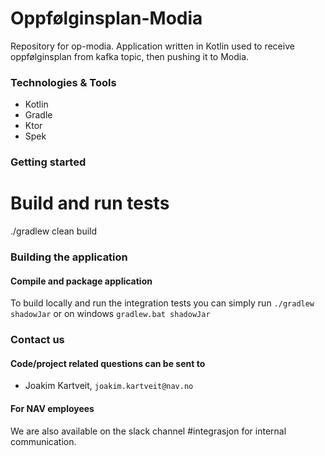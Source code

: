 # Oppfølginsplan-Modia

Repository for op-modia. Application written in Kotlin used to receive oppfølginsplan from kafka topic,
then pushing it to Modia.

### Technologies & Tools

* Kotlin
* Gradle
* Ktor
* Spek

### Getting started
# Build and run tests
./gradlew clean build

### Building the application
#### Compile and package application
To build locally and run the integration tests you can simply run `./gradlew shadowJar` or  on windows 
`gradlew.bat shadowJar`

### Contact us
#### Code/project related questions can be sent to 
* Joakim Kartveit, `joakim.kartveit@nav.no`

#### For NAV employees
We are also available on the slack channel #integrasjon for internal communication.
